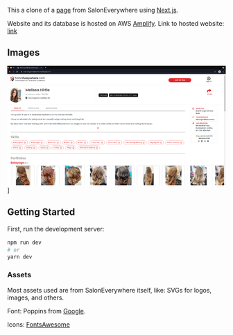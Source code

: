 This a clone of a [page](https://saloneverywhere.com/people/melissa-hirtle-794768) from SalonEverywhere using [Next.js](https://nextjs.org/).

Website and its database is hosted on AWS [Amplify](https://aws.amazon.com/amplify/). Link to hosted website: [link](https://main.d1gc0vddp5s3i5.amplifyapp.com/)

## Images

![Preview](./preview.png)]

## Getting Started

First, run the development server:

```bash
npm run dev
# or
yarn dev
```

### Assets

Most assets used are from SalonEverywhere itself, like: SVGs for logos, images, and others.

Font: Poppins from [Google](https://fonts.google.com/).

Icons: [FontsAwesome](https://fontawesome.com/icons)
